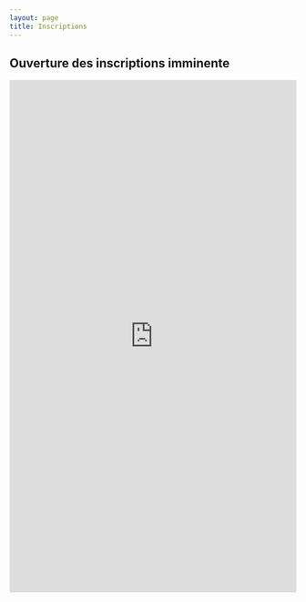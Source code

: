 ```yaml
---
layout: page
title: Inscriptions
---
```


## Ouverture des inscriptions imminente


<iframe src="https://docs.google.com/forms/d/e/1FAIpQLSd6CXXGwM65VjXHDTUP972g2H7TIlBoHxDtz5OSsWxjoyYqWw/viewform?embedded=true" width="100%" height="900" frameborder="0" marginheight="0" marginwidth="0">Chargement…</iframe>